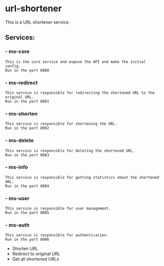 # url-shortener

This is a URL shortener service.

## Services:
### - ms-core 
    This is the core service and expose the API and make the initial config.
    Run in the port 8080

### - ms-redirect
    This service is responsible for redirecting the shortened URL to the original URL.
    Run in the port 8081

### - ms-shorten
    This service is responsible for shortening the URL.
    Run in the port 8082

### - ms-delete
    This service is responsible for deleting the shortened URL.
    Run in the port 8083

### - ms-info
    This service is responsible for getting statistics about the shortened URL.
    Run in the port 8084

### - ms-user 
    This service is responsible for user management.
    Run in the port 8085

### - ms-auth
    This service is responsible for authentication.
    Run in the port 8086

- Shorten URL
- Redirect to original URL
- Get all shortened URLs
